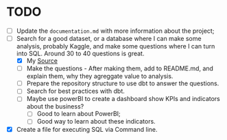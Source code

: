 # TODO

- [ ] Update the `documentation.md` with more information about the project;
- [ ] Search for a good dataset, or a database where I can make some analysis, probably Kaggle, and make some questions where I can turn into SQL. Around 30 to 40 questions is great.
    - [x] My [Source](https://www.kaggle.com/datasets/imranalishahh/comprehensive-synthetic-e-commerce-dataset)
    - [ ] Make the questions - After making them, add to README.md, and explain them, why they agreggate value to analysis.
    - [ ] Prepare the repository structure to use dbt to answer the questions.
    - [ ] Search for best practices with dbt.
    - [ ] Maybe use powerBI to create a dashboard show KPIs and indicators about the business?
        - [ ] Good to learn about PowerBI;
        - [ ] Good way to learn about these indicators.
- [x] Create a file for executing SQL via Command line.